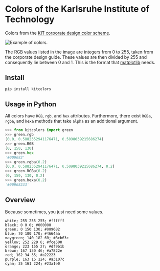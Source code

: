 # Colors of the Karlsruhe Institute of Technology

Colors from the [KIT corporate design color scheme](https://www.sek.kit.edu/downloads/dokumente-pkm/2_Gestaltungsgrundlagen_Farben.pdf).

![Example of colors.](https://raw.githubusercontent.com/camminady/kitcolors/master/scripts/example.png)

The RGB values listed in the image are integers from 0 to 255, taken from the corporate design guide.
These values are then divided by 255 and consequently lie between 0 and 1.
This is the format that [matplotlib](https://matplotlib.org/) needs.

## Install

```bash
pip install kitcolors
```

## Usage in Python

All colors have `RGB`, `rgb`, and `hex` attributes.
Furthermore, there exist `RGBa`, `rgba`, and `hexa` methods that take `alpha` as an additional argument.

```python
>>> from kitcolors import green
>>> green.rgb
(0.0, 0.5882352941176471, 0.5098039215686274)
>>> green.RGB
(0, 150, 130)
>>> green.hex
'#009682'
>>> green.rgba(0.2)
(0.0, 0.5882352941176471, 0.5098039215686274, 0.2)
>>> green.RGBa(0.2)
(0, 150, 130, 0.2)
>>> green.hexa(0.2)
'#00968233'
```

## Overview

Because sometimes, you just need some values.

```csv
white; 255 255 255; #ffffff
black; 0 0 0; #000000
green; 0 150 130; #009682
blue; 70 100 170; #4664aa
maygreen; 140 182 60; #8cb63c
yellow; 252 229 0; #fce500
orange; 223 155 27; #df9b1b
brown; 167 130 46; #a7822e
red; 162 34 35; #a22223
purple; 163 16 124; #a3107c
cyan; 35 161 224; #23a1e0
```
